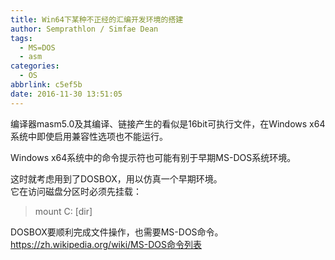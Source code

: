 ```yaml
---
title: Win64下某种不正经的汇编开发环境的搭建
author: Semprathlon / Simfae Dean
tags:
  - MS=DOS
  - asm
categories:
  - OS
abbrlink: c5ef5b
date: 2016-11-30 13:51:05
---
```

编译器masm5.0及其编译、链接产生的看似是16bit可执行文件，在Windows x64系统中即使启用兼容性选项也不能运行。

Windows x64系统中的命令提示符也可能有别于早期MS-DOS系统环境。

这时就考虑用到了DOSBOX，用以仿真一个早期环境。  
它在访问磁盘分区时必须先挂载：  
> mount C: [dir]

DOSBOX要顺利完成文件操作，也需要MS-DOS命令。
https://zh.wikipedia.org/wiki/MS-DOS命令列表